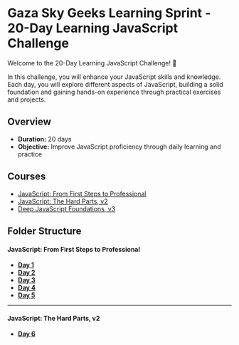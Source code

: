 
# Gaza Sky Geeks Learning Sprint - 20-Day Learning JavaScript Challenge

Welcome to the 20-Day Learning JavaScript Challenge! 🚀

In this challenge, you will enhance your JavaScript skills and knowledge. Each day, you will explore different aspects of JavaScript, building a solid foundation and gaining hands-on experience through practical exercises and projects.

## Overview
- **Duration:** 20 days
- **Objective:** Improve JavaScript proficiency through daily learning and practice


## Courses
 - [JavaScript: From First Steps to Professional](https://frontendmasters.com/courses/javascript-first-steps/)
 - [JavaScript: The Hard Parts, v2](https://frontendmasters.com/courses/javascript-hard-parts-v2/)
 - [Deep JavaScript Foundations, v3](https://frontendmasters.com/courses/deep-javascript-v3/)

## Folder Structure

#### JavaScript: From First Steps to Professional
-  [**Day 1**](https://github.com/Husam-AbuZina/Mastering-JavaScript-in-20-Days/blob/main/Day%201%20👨%E2%80%8D💻)
-  [**Day 2**](https://github.com/Husam-AbuZina/Mastering-JavaScript-in-20-Days/blob/main/Day%202.md)
-  [**Day 3**](https://github.com/Husam-AbuZina/Mastering-JavaScript-in-20-Days/blob/main/Day%203.md)
-  [**Day 4**](https://github.com/Husam-AbuZina/Mastering-JavaScript-in-20-Days/blob/main/Day%204.md)
-  [**Day 5**](https://github.com/Husam-AbuZina/Mastering-JavaScript-in-20-Days/blob/main/Day%205.md)

---

#### JavaScript: The Hard Parts, v2
-  [**Day 6**](https://github.com/Husam-AbuZina/Mastering-JavaScript-in-20-Days/blob/main/Day%206.md)
